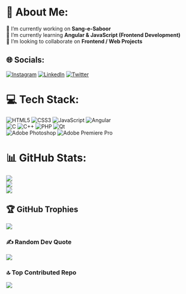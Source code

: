 # 💫 About Me:
🔭 I’m currently working on **Sang-e-Saboor**  
🌱 I’m currently learning **Angular & JavaScript (Frontend Development)**  
👯 I’m looking to collaborate on **Frontend / Web Projects**  

## 🌐 Socials:
[![Instagram](https://img.shields.io/badge/Instagram-%23E4405F.svg?logo=Instagram&logoColor=white)](https://instagram.com/elmkhah.ir) 
[![LinkedIn](https://img.shields.io/badge/LinkedIn-%230077B5.svg?logo=linkedin&logoColor=white)](https://linkedin.com/in/ali-elmkhah) 
[![Twitter](https://img.shields.io/badge/Twitter-%231DA1F2.svg?logo=Twitter&logoColor=white)](https://twitter.com/alielmkhah) 

# 💻 Tech Stack:
![HTML5](https://img.shields.io/badge/html5-%23E34F26.svg?style=for-the-badge&logo=html5&logoColor=white) 
![CSS3](https://img.shields.io/badge/css3-%231572B6.svg?style=for-the-badge&logo=css3&logoColor=white) 
![JavaScript](https://img.shields.io/badge/javascript-%23F7DF1E.svg?style=for-the-badge&logo=javascript&logoColor=black) 
![Angular](https://img.shields.io/badge/angular-%23DD0031.svg?style=for-the-badge&logo=angular&logoColor=white)  
![C](https://img.shields.io/badge/c-%2300599C.svg?style=for-the-badge&logo=c&logoColor=white) 
![C++](https://img.shields.io/badge/c++-%2300599C.svg?style=for-the-badge&logo=c%2B%2B&logoColor=white) 
![PHP](https://img.shields.io/badge/php-%23777BB4.svg?style=for-the-badge&logo=php&logoColor=white) 
![Qt](https://img.shields.io/badge/Qt-%23217346.svg?style=for-the-badge&logo=Qt&logoColor=white)  
![Adobe Photoshop](https://img.shields.io/badge/adobephotoshop-%2331A8FF.svg?style=for-the-badge&logo=adobephotoshop&logoColor=white) 
![Adobe Premiere Pro](https://img.shields.io/badge/Adobe%20Premiere%20Pro-9999FF.svg?style=for-the-badge&logo=Adobe%20Premiere%20Pro&logoColor=white)

# 📊 GitHub Stats:
![](https://github-readme-stats.vercel.app/api?username=elmkhah&theme=dark&hide_border=false&include_all_commits=false&count_private=false)<br/>
![](https://github-readme-streak-stats.herokuapp.com/?user=elmkhah&theme=dark&hide_border=false)<br/>
![](https://github-readme-stats.vercel.app/api/top-langs/?username=elmkhah&theme=dark&hide_border=false&include_all_commits=false&count_private=false&layout=compact)

## 🏆 GitHub Trophies
![](https://github-profile-trophy.vercel.app/?username=elmkhah&theme=radical&no-frame=false&no-bg=true&margin-w=4)

### ✍️ Random Dev Quote
![](https://quotes-github-readme.vercel.app/api?type=horizontal&theme=radical)

### 🔝 Top Contributed Repo
![](https://github-contributor-stats.vercel.app/api?username=elmkhah&limit=5&theme=dark&combine_all_yearly_contributions=true)

<!-- Proudly created with GPRM ( https://gprm.itsvg.in ) -->
